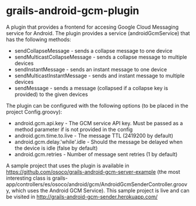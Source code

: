 grails-android-gcm-plugin
=========================

A plugin that provides a frontend for accesing Google Cloud Messaging service for Android. 
The plugin provides a service (androidGcmService) that has the following methods:
   - sendCollapseMessage - sends a collapse message to one device
   - sendMulticastCollapseMessage - sends a collapse message to multiple devices
   - sendInstantMessage - sends an instant message to one device
   - sendMulticastInstantMessage - sends and instant message to multiple devices
   - sendMessage - sends a message (collapsed if a collapse key is provided) to the given devices

The plugin can be configured with the following options (to be placed in the project Config.groovy):
   - android.gcm.api.key - The GCM service API key. Must be passed as a method parameter if is not provided in the config
   - android.gcm.time.to.live - The message TTL (2419200 by default)
   - android.gcm.delay.'while'.idle - Should the message be delayed when the device is idle (false by default)
   - android.gcm.retries - Number of message sent retries (1 by default)

A sample project that uses the plugin is available in https://github.com/osoco/grails-android-gcm-server-example (the
most interesting class is grails-app/controllers/es/osoco/android/gcm/AndroidGcmSenderController.groovy, which uses the 
Android GCM Service). This sample project is live and can be visited in http://grails-android-gcm-sender.herokuapp.com/
